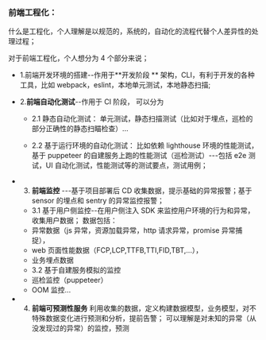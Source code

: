 ### 前端工程化：

什么是工程化，个人理解是以规范的，系统的，自动化的流程代替个人差异性的处理过程；

对于前端工程化，个人想分为 4 个部分来说；

- 1.前端开发环境的搭建--作用于**开发阶段 **
  架构，CLI，有利于开发的各种工具，比如 webpack，eslint，本地单元测试，本地静态扫描;
- 2.**前端自动化测试**--作用于 CI 阶段，
  可以分为

  - 2.1 静态自动化测试：
    单元测试，静态扫描测试（比如对于埋点，巡检的部分正确性的静态扫瞄检查）...

  - 2.2 基于运行环境的自动化测试：
    比如依赖 lighthouse 环境的性能测试，基于 puppeteer 的自建服务上跑的性能测试（巡检测试）---包括 e2e 测试，UI 自动化测试，性能测试等的测试要点，测试用例；

- 3. **前端监控** ---基于项目部署后 CD
     收集数据，提示基础的异常报警；基于 sensor 的埋点和 sentry 的异常监控报警；

  - 3.1 基于用户侧监控--在用户侧注入 SDK 来监控用户环境的行为和异常，收集用户数据；
    数据包括：
  - 异常数据（js 异常，资源加载异常，http 请求异常，promise 异常捕捉），
  - web 页面性能数据（FCP,LCP,TTFB,TTI,FID,TBT,...），
  - 业务埋点数据
  - 3.2 基于自建服务模拟的监控
  - 巡检监控（puppeteer）
  - OOM 监控...

- 4. **前端可预测性服务**
     利用收集的数据，定义构建数据模型，业务模型，对不特殊数据变化进行预测和分析，提前告警；
     可以理解是对未知的异常（从没发现过的异常）的监控，预测
